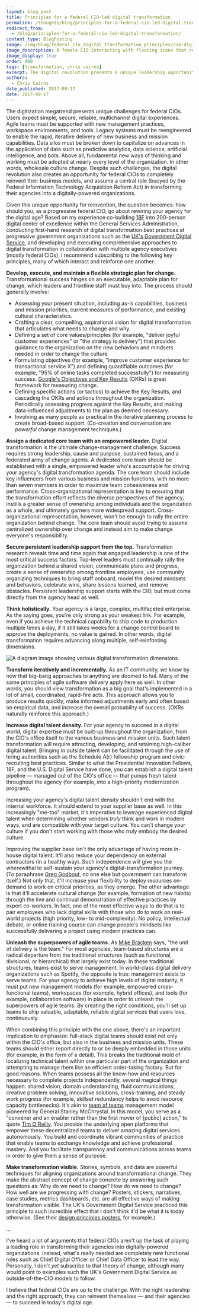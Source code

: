 ```yaml
---
layout: blog_post
title: Principles for a federal CIO-led digital transformation
permalink: /thoughts/blog/principles-for-a-federal-cio-led-digital-transformation/
redirect_from:
  - /blog/principles-for-a-federal-cio-led-digital-transformation/
content_type: BlogPosting
image: /img/blog/federal_cio_digital_transformation_principles/cio-digital-world.svg
image_description: A female CIO interacting with floating icons that represent digital transformation themes.
image_display: true
order: 900
tags: [transformation, chris cairns]
excerpt: The digital revolution presents a unique leadership opportunity for federal CIOs to reinvent themselves and their agencies. Here we present a set of key principles for federal CIOs to consider following in order to seize it.
authors:
  - Chris Cairns
date_published: 2017-09-17
date: 2017-09-17
---
```

The digitization megatrend presents unique challenges for federal CIOs. Users expect simple, secure, reliable, multichannel digital experiences. Agile teams must be supported with new management practices, workspace environments, and tools. Legacy systems must be reengineered to enable the rapid, iterative delivery of new business and mission capabilities. Data silos must be broken down to capitalize on advances in the application of data such as predictive analytics, data science, artificial intelligence, and bots. Above all, fundamental new ways of thinking and working must be adopted at nearly every level of the organization. In other words, wholesale culture change. Despite such challenges, the digital revolution also creates an opportunity for federal CIOs to completely reinvent their business models, and assume a central role (buoyed by the Federal Information Technology Acquisition Reform Act) in transforming their agencies into a digitally-powered organizations.

Given this unique opportunity for reinvention, the question becomes: how should you, as a progressive federal CIO, go about rewiring your agency for the digital age? Based on my experience co-building <a href="https://18f.gsa.gov/">18F</a> into 200-person digital center of excellence within the General Services Administration, conducting first-hand research of digital transformation best practices at progressive government organizations such as the <a href="https://gds.blog.gov.uk/">UK's Government Digital Service</a>, and developing and executing comprehensive approaches to digital transformation in collaboration with multiple agency executives (mostly federal CIOs), I recommend subscribing to the following key principles, many of which interact and reinforce one another:

**Develop, execute, and maintain a flexible strategic plan for change.** Transformational success hinges on an executable, adaptable plan for change, which leaders and frontline staff must buy into. The process should generally involve:

- Assessing your present situation, including as-is capabilities, business and mission priorities, current measures of performance, and existing cultural characteristics.
- Crafting a clear, compelling, aspirational vision for digital transformation that articulates what needs to change and why.
- Defining a set of core values/principles (for example, "deliver joyful customer experiences" or "the strategy is delivery") that provides guidance to the organization on the new behaviors and mindsets needed in order to change the culture.
- Formulating objectives (for example, "improve customer experience for transactional service X") and defining quantifiable outcomes (for example, "95% of online tasks completed successfully") for measuring success. <a href="https://library.gv.com/how-google-sets-goals-okrs-a1f69b0b72c7">Google's Objectives and Key Results</a> (OKRs) is great framework for measuring change.
- Defining specific actions (or tactics) to achieve the Key Results, and cascading the OKRs and actions throughout the organization.
Periodically assessing progress against the Key Results, and making data-influenced adjustments to the plan as deemed necessary.
- Involving as many people as practical in the iterative planning process to create broad-based support. (Co-creation and conversation are *powerful* change management techniques.)

**Assign a dedicated core team with an empowered leader.** Digital transformation is the ultimate change-management challenge. Success requires strong leadership, cause and purpose, sustained focus, and a federated army of change agents. A *dedicated* core team should be established with a single, empowered leader who's accountable for driving your agency's digital transformation agenda. The core team should include key influencers from various business and mission functions, with no more than seven members in order to maximize team cohesiveness and performance. Cross-organizational representation is key to ensuring that the transformation effort reflects the diverse perspectives of the agency, instills a greater sense of ownership among individuals and the organization as a whole, and ultimately garners more widespread support. Cross-organizational representation, however, won't be enough to rally the entire organization behind change. The core team should avoid trying to assume centralized ownership over change and instead aim to make change everyone's responsibility.

**Secure persistent leadership support from the top.** Transformation research reveals time and time again that engaged leadership is one of the most critical success factors. Top-level leaders must continually rally the organization behind a shared vision, communicate plans and progress, create a sense of ownership among frontline employees, use community organizing techniques to bring staff onboard, model the desired mindsets and behaviors, celebrate wins, share lessons learned, and remove obstacles. Persistent leadership support starts with the CIO, but must come directly from the agency head as well.

**Think holistically.** Your agency is a large, complex, multifaceted enterprise. As the saying goes, you're only strong as your weakest link. For example, even if you achieve the technical capability to ship code to production multiple times a day, if it still takes weeks for a change control board to approve the deployments, no value is gained. In other words, digital transformation requires advancing along multiple, self-reinforcing dimensions.

![A diagram image showing various digital transformation dimensions.](/img/blog/federal_cio_digital_transformation_principles/digital-transformation-framework.png)

**Transform iteratively and incrementally.** As an IT community, we know by now that big-bang approaches to anything are doomed to fail. Many of the same principles of agile software delivery apply here as well. In other words, you should view transformation as a big goal that's implemented in a lot of small, coordinated, rapid-fire acts. This approach allows you to produce results quickly, make informed adjustments early and often based on empirical data, and increase the overall probability of success. (OKRs naturally reinforce this approach.)

**Increase digital talent density.** For your agency to succeed in a digital world, digital expertise must be built-up throughout the organization, from the CIO's office itself to the various business and mission units. Such talent transformation will require attracting, developing, and retaining high-caliber digital talent. Bringing in outside talent can be facilitated through the use of hiring authorities such as the Schedule A(r) fellowship program and civic-recruiting best practices. Similar to what the Presidential Innovation Fellows, 18F, and the U.S. Digital Service have done, you can establish a digital talent pipeline &mdash; managed out of the CIO's office &mdash; that pumps fresh talent throughout the agency (for example, into a high-priority modernization program).

Increasing your agency's digital talent density shouldn't end with the internal workforce. It should extend to your supplier base as well. In this increasingly "me-too" market, it's imperative to leverage experienced digital talent when determining whether vendors *truly* think and work in modern ways, and are compatible with your target culture. You can't change your culture if you don't start working with those who *truly* embody the desired culture.

Improving the supplier base isn't the only advantage of having more in-house digital talent. It'll also reduce your dependency on external contractors (in a healthy way). Such independence will give you the wherewithal to self-sustain your agency's digital-transformation journey. (To paraphrase <a href="https://www.linkedin.com/in/greg-godbout-2288542a/">Greg Godbout</a>, no one else but government can transform itself.) Not only that, it'll increase your flexibility to deploy resources on-demand to work on critical priorities, as they emerge. The other advantage is that it'll accelerate cultural change (for example, formation of new habits) through the live and continual demonstration of effective practices by expert co-workers. In fact, one of the most effective ways to do that is to pair employees who lack digital skills with those who do to work on real-world projects (high priority, low- to mid-complexity). No policy, intellectual debate, or online training course can change people's mindsets like successfully delivering a project using modern practices can.

**Unleash the superpowers of agile teams.** As <a href="https://www.linkedin.com/in/mike-bracken-27b173/">Mike Bracken</a> says, "the unit of delivery is the team." For most agencies, team-based structures are a radical departure from the traditional structures (such as functional, divisional, or hierarchical) that largely exist today. In these traditional structures, teams exist to serve management. In world-class digital delivery organizations such as Spotify, the opposite is true: management exists to serve teams. For your agency to achieve high levels of digital maturity, it must put new management models (for example, empowered cross-functional teams), workspaces (for example, hybrid offices), and tools (for example, collaboration software) in place in order to unleash the superpowers of agile teams. By creating the right conditions, you'll set up teams to ship valuable, adaptable, reliable digital services that users love, continuously.

When combining this principle with the one above, there's an important implication to emphasize: full-stack digital teams should exist not only within the CIO's office, but also in the business and mission units. These teams should either report directly to or be deeply embedded in those units (for example, in the form of a detail). This breaks the traditional mold of localizing technical talent within one particular part of the organization and attempting to manage them like an efficient order-taking factory. But for good reasons. When teams possess all the know-how and resources necessary to complete projects independently, several magical things happen: shared vision, domain understanding, fluid communications, creative problem solving, innovative solutions, cross-training, and steady work progress (for example, skillset redundancy helps to avoid resource capacity bottlenecks). It's akin to <a href="https://www.amazon.com/dp/B00KWG9OF4/">team of teams</a> management model pioneered by General Stanley McChrystal. In this model, you serve as a "convener and an enabler rather than the first mover of [public] action," to quote <a href="http://chimera.labs.oreilly.com/books/1234000000774/ch02.html">Tim O'Reilly</a>. You provide the underlying open platforms that empower these decentralized teams to deliver amazing digital services autonomously. You build and coordinate vibrant communities of practice that enable teams to exchange knowledge and achieve professional mastery. And you facilitate transparency and communications across teams in order to give them a sense of purpose.

**Make transformation visible.** Stories, symbols, and data are powerful techniques for aligning organizations around transformational change. They make the abstract concept of change concrete by answering such questions as: Why do we need to change? How do we need to change? How well are we progressing with change? Posters, stickers, narratives, case studies, metrics dashboards, etc. are all effective ways of making transformation visible. The UK's Government Digital Service practiced this principle to such incredible effect that I don't think it'd be what it is today otherwise. (See their <a href="http://govdesign.tumblr.com/post/144094499973/posters-for-the-first-iteration-of-gds-design">design principles posters</a>, for example.)

...

I've heard a lot of arguments that federal CIOs aren't up the task of playing a leading role in transforming their agencies into digitally-powered organizations. Instead, what's really needed are completely new functional roles such as Chief Digital Officer or Chief Data Officer to lead the way. Personally, I don't *yet* subscribe to that theory of change, although many would point to examples such the UK's Government Digital Service as outside-of-the-CIO models to follow.

I believe that federal CIOs are up to the challenge. With the right leadership and the right approach, they can reinvent themselves &mdash; and their agencies &mdash; to succeed in today's digital age.
